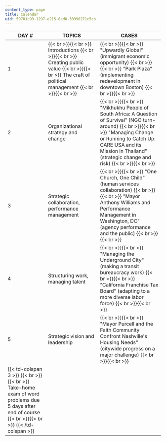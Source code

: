 ```yaml
---
content_type: page
title: Calendar
uid: 59701c93-1297-e215-0ed8-30390271c5cb
---
```


| DAY # | TOPICS | CASES |
| --- | --- | --- |
| 1 |  {{< br >}}{{< br >}} Introductions {{< br >}}{{< br >}} Creating public value {{< br >}}{{< br >}} The craft of political management {{< br >}}{{< br >}}  |  {{< br >}}{{< br >}} "Upwardly Global" (immigrant economic opportunity) {{< br >}}{{< br >}} "Park Plaza" (implementing redevelopment in downtown Boston) {{< br >}}{{< br >}}  |
| 2 | Organizational strategy and change |  {{< br >}}{{< br >}} "Mikhukhu People of South Africa: A Question of Survival" (NGO turn-around) {{< br >}}{{< br >}} "Managing Change or Running to Catch Up: CARE USA and its Mission in Thailand" (strategic change and risk) {{< br >}}{{< br >}}  |
| 3 | Strategic collaboration, performance management |  {{< br >}}{{< br >}} "One Church, One Child" (human services collaboration) {{< br >}}{{< br >}} "Mayor Anthony Williams and Performance Management in Washington, DC" (agency performance and the public) {{< br >}}{{< br >}}  |
| 4 | Structuring work, managing talent |  {{< br >}}{{< br >}} "Managing the Underground City" (making a transit bureaucracy work) {{< br >}}{{< br >}} "California Franchise Tax Board" (adapting to a more diverse labor force) {{< br >}}{{< br >}}  |
| 5 | Strategic vision and leadership |  {{< br >}}{{< br >}} "Mayor Purcell and the Faith Community Confront Nashville's Housing Needs" (citywide progress on a major challenge) {{< br >}}{{< br >}}  |
| {{< td-colspan 3 >}} {{< br >}}{{< br >}} Take-home exam of word problems due 5 days after end of course {{< br >}}{{< br >}} {{< /td-colspan >}} ||